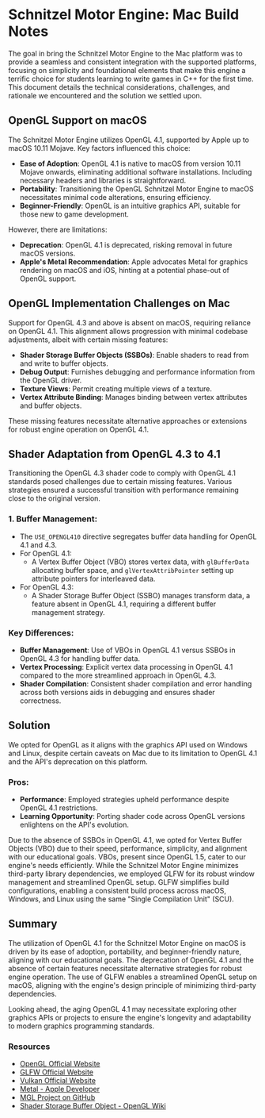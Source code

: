 # Schnitzel Motor Engine: Mac Build Notes

The goal in bring the Schnitzel Motor Engine to the Mac platform was to provide a seamless and consistent integration with the supported platforms, focusing on simplicity and foundational elements that make this engine a terrific choice for students learning to write games in C++ for the first time. This document details the technical considerations, challenges, and rationale we encountered and the solution we settled upon.

## OpenGL Support on macOS

The Schnitzel Motor Engine utilizes OpenGL 4.1, supported by Apple up to macOS 10.11 Mojave. Key factors influenced this choice:

- **Ease of Adoption**: OpenGL 4.1 is native to macOS from version 10.11 Mojave onwards, eliminating additional software installations. Including necessary headers and libraries is straightforward.
- **Portability**: Transitioning the OpenGL Schnitzel Motor Engine to macOS necessitates minimal code alterations, ensuring efficiency.
- **Beginner-Friendly**: OpenGL is an intuitive graphics API, suitable for those new to game development.

However, there are limitations:
- **Deprecation**: OpenGL 4.1 is deprecated, risking removal in future macOS versions.
- **Apple's Metal Recommendation**: Apple advocates Metal for graphics rendering on macOS and iOS, hinting at a potential phase-out of OpenGL support.

## OpenGL Implementation Challenges on Mac

Support for OpenGL 4.3 and above is absent on macOS, requiring reliance on OpenGL 4.1. This alignment allows progression with minimal codebase adjustments, albeit with certain missing features:

- **Shader Storage Buffer Objects (SSBOs)**: Enable shaders to read from and write to buffer objects.
- **Debug Output**: Furnishes debugging and performance information from the OpenGL driver.
- **Texture Views**: Permit creating multiple views of a texture.
- **Vertex Attribute Binding**: Manages binding between vertex attributes and buffer objects.

These missing features necessitate alternative approaches or extensions for robust engine operation on OpenGL 4.1.

## Shader Adaptation from OpenGL 4.3 to 4.1

Transitioning the OpenGL 4.3 shader code to comply with OpenGL 4.1 standards posed challenges due to certain missing features. Various strategies ensured a successful transition with performance remaining close to the original version.

### 1. **Buffer Management**:
   - The `USE_OPENGL410` directive segregates buffer data handling for OpenGL 4.1 and 4.3.
   - For OpenGL 4.1:
      - A Vertex Buffer Object (VBO) stores vertex data, with `glBufferData` allocating buffer space, and `glVertexAttribPointer` setting up attribute pointers for interleaved data.
   - For OpenGL 4.3:
      - A Shader Storage Buffer Object (SSBO) manages transform data, a feature absent in OpenGL 4.1, requiring a different buffer management strategy.

### **Key Differences**:
   - **Buffer Management**: Use of VBOs in OpenGL 4.1 versus SSBOs in OpenGL 4.3 for handling buffer data.
   - **Vertex Processing**: Explicit vertex data processing in OpenGL 4.1 compared to the more streamlined approach in OpenGL 4.3.
   - **Shader Compilation**: Consistent shader compilation and error handling across both versions aids in debugging and ensures shader correctness.

## Solution

We opted for OpenGL as it aligns with the graphics API used on Windows and Linux, despite certain caveats on Mac due to its limitation to OpenGL 4.1 and the API's deprecation on this platform.

### **Pros**:
   - **Performance**: Employed strategies upheld performance despite OpenGL 4.1 restrictions.
   - **Learning Opportunity**: Porting shader code across OpenGL versions enlightens on the API's evolution.

Due to the absence of SSBOs in OpenGL 4.1, we opted for Vertex Buffer Objects (VBO) due to their speed, performance, simplicity, and alignment with our educational goals. VBOs, present since OpenGL 1.5, cater to our engine's needs efficiently. While the Schnitzel Motor Engine minimizes third-party library dependencies, we employed GLFW for its robust window management and streamlined OpenGL setup. GLFW simplifies build configurations, enabling a consistent build process across macOS, Windows, and Linux using the same "Single Compilation Unit" (SCU).

## Summary

The utilization of OpenGL 4.1 for the Schnitzel Motor Engine on macOS is driven by its ease of adoption, portability, and beginner-friendly nature, aligning with our educational goals. The deprecation of OpenGL 4.1 and the absence of certain features necessitate alternative strategies for robust engine operation. The use of GLFW enables a streamlined OpenGL setup on macOS, aligning with the engine's design principle of minimizing third-party dependencies.

Looking ahead, the aging OpenGL 4.1 may necessitate exploring other graphics APIs or projects to ensure the engine's longevity and adaptability to modern graphics programming standards.

### Resources
- [OpenGL Official Website](https://www.opengl.org/)
- [GLFW Official Website](https://www.glfw.org/)
- [Vulkan Official Website](https://www.khronos.org/vulkan/)
- [Metal - Apple Developer](https://developer.apple.com/metal/)
- [MGL Project on GitHub](https://github.com/openglonmetal/MGL)
- [Shader Storage Buffer Object - OpenGL Wiki](https://www.khronos.org/opengl/wiki/Shader_Storage_Buffer_Object)

